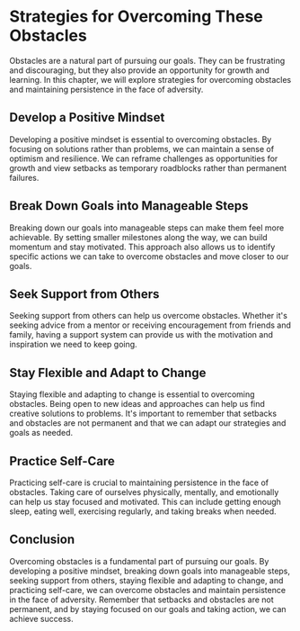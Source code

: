 Strategies for Overcoming These Obstacles
==========================================================================

Obstacles are a natural part of pursuing our goals. They can be frustrating and discouraging, but they also provide an opportunity for growth and learning. In this chapter, we will explore strategies for overcoming obstacles and maintaining persistence in the face of adversity.

Develop a Positive Mindset
--------------------------

Developing a positive mindset is essential to overcoming obstacles. By focusing on solutions rather than problems, we can maintain a sense of optimism and resilience. We can reframe challenges as opportunities for growth and view setbacks as temporary roadblocks rather than permanent failures.

Break Down Goals into Manageable Steps
--------------------------------------

Breaking down our goals into manageable steps can make them feel more achievable. By setting smaller milestones along the way, we can build momentum and stay motivated. This approach also allows us to identify specific actions we can take to overcome obstacles and move closer to our goals.

Seek Support from Others
------------------------

Seeking support from others can help us overcome obstacles. Whether it's seeking advice from a mentor or receiving encouragement from friends and family, having a support system can provide us with the motivation and inspiration we need to keep going.

Stay Flexible and Adapt to Change
---------------------------------

Staying flexible and adapting to change is essential to overcoming obstacles. Being open to new ideas and approaches can help us find creative solutions to problems. It's important to remember that setbacks and obstacles are not permanent and that we can adapt our strategies and goals as needed.

Practice Self-Care
------------------

Practicing self-care is crucial to maintaining persistence in the face of obstacles. Taking care of ourselves physically, mentally, and emotionally can help us stay focused and motivated. This can include getting enough sleep, eating well, exercising regularly, and taking breaks when needed.

Conclusion
----------

Overcoming obstacles is a fundamental part of pursuing our goals. By developing a positive mindset, breaking down goals into manageable steps, seeking support from others, staying flexible and adapting to change, and practicing self-care, we can overcome obstacles and maintain persistence in the face of adversity. Remember that setbacks and obstacles are not permanent, and by staying focused on our goals and taking action, we can achieve success.
